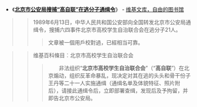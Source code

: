 - 《[**北京市公安局搜捕“高自联”在逃分子通缉令**](https://zh.wikisource.org/wiki/%E5%8C%97%E4%BA%AC%E5%B8%82%E5%85%AC%E5%AE%89%E5%B1%80%E6%90%9C%E6%8D%95%E2%80%9C%E9%AB%98%E8%87%AA%E8%81%94%E2%80%9D%E5%9C%A8%E9%80%83%E5%88%86%E5%AD%90%E9%80%9A%E7%BC%89%E4%BB%A4)》 - [维基文库，自由的图书馆](https://zh.wikisource.org/wiki/)
>> 1989年6月13日，中华人民共和国公安部向全国转发北京市公安局通缉令，搜捕六四事件北京市高校学生自治联合会在逃分子21人。
>>> 文章被一個用戶校對過，已經相当可靠。

>>	维基百科條目︰北京市高校学生自治联合会
>>>　　非法组织“**北京市高校学生自治联合会**”（“**高自联**”）在北京煽动，组织反革命暴乱，现决定对其在逃的头头和骨干份子王丹等二十一人实施通缉（通缉名单及体貌特征、照片附后），请接此通缉令后，立即部署查缉，发现后及予拘留，并即告北京市公安局。
